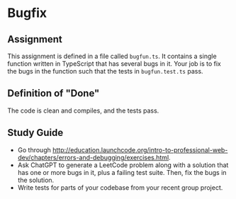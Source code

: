 # Bugfix

## Assignment

This assignment is defined in a file called `bugfun.ts`. It contains a single function written in TypeScript that has several bugs in it. Your job is to fix the bugs in the function such that the tests in `bugfun.test.ts` pass.

## Definition of "Done"

The code is clean and compiles, and the tests pass.

## Study Guide

- Go through http://education.launchcode.org/intro-to-professional-web-dev/chapters/errors-and-debugging/exercises.html.
- Ask ChatGPT to generate a LeetCode problem along with a solution that has one or more bugs in it, plus a failing test suite. Then, fix the bugs in the solution.
- Write tests for parts of your codebase from your recent group project.
